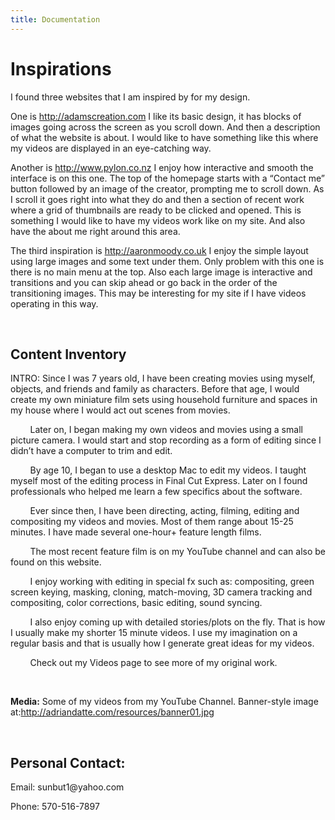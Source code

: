 ```yaml
---
title: Documentation
---
```


Inspirations
============

I found three websites that I am inspired by for my design.

One is <http://adamscreation.com> I like its basic design, it has blocks of
images going across the screen as you scroll down. And then a description of
what the website is about. I would like to have something like this where my
videos are displayed in an eye-catching way.

Another is <http://www.pylon.co.nz> I enjoy how interactive and smooth the
interface is on this one. The top of the homepage starts with a “Contact me”
button followed by an image of the creator, prompting me to scroll down. As I
scroll it goes right into what they do and then a section of recent work where a
grid of thumbnails are ready to be clicked and opened. This is something I would
like to have my videos work like on my site. And also have the about me right
around this area.

The third inspiration is <http://aaronmoody.co.uk> I enjoy the simple layout
using large images and some text under them. Only problem with this one is there
is no main menu at the top. Also each large image is interactive and transitions
and you can skip ahead or go back in the order of the transitioning images. This
may be interesting for my site if I have videos operating in this way.

 

Content Inventory
-----------------

INTRO: Since I was 7 years old, I have been creating movies using myself,
objects, and friends and family as characters. Before that age, I would create
my own miniature film sets using household furniture and spaces in my house
where I would act out scenes from movies. 

        Later on, I began making my own videos and movies using a small picture
camera. I would start and stop recording as a form of editing since I didn’t
have a computer to trim and edit. 

        By age 10, I began to use a desktop Mac to edit my videos. I taught
myself most of the editing process in Final Cut Express. Later on I found
professionals who helped me learn a few specifics about the software. 

        Ever since then, I have been directing, acting, filming, editing and
compositing my videos and movies. Most of them range about 15-25 minutes. I have
made several one-hour+ feature length films.

        The most recent feature film is on my YouTube channel and can also be
found on this website.

        I enjoy working with editing in special fx such as: compositing, green
screen keying, masking, cloning, match-moving, 3D camera tracking and
compositing, color corrections, basic editing, sound syncing.

        I also enjoy coming up with detailed stories/plots on the fly. That is
how I usually make my shorter 15 minute videos. I use my imagination on a
regular basis and that is usually how I generate great ideas for my videos. 

        Check out my Videos page to see more of my original work.

 

**Media:** Some of my videos from my YouTube Channel. Banner-style image
at:<http://adriandatte.com/resources/banner01.jpg>

 

Personal Contact:
-----------------

Email: sunbut1\@yahoo.com

Phone: 570-516-7897
